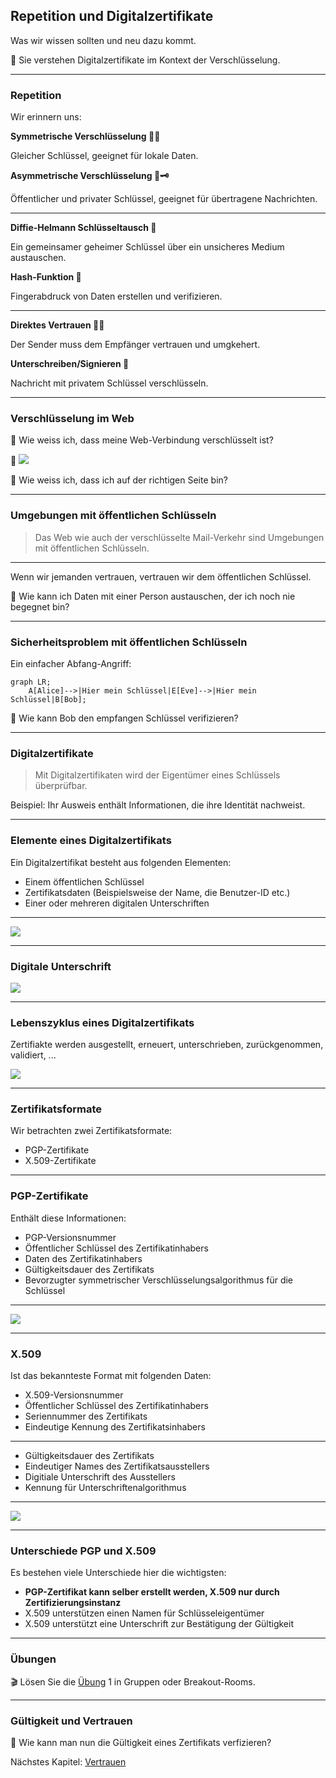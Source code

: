 ## Repetition und Digitalzertifikate

Was wir wissen sollten und neu dazu kommt.

🎯 Sie verstehen Digitalzertifikate im Kontext der Verschlüsselung.

---
### Repetition 

Wir erinnern uns:

**Symmetrische Verschlüsselung 🔑🔑**

Gleicher Schlüssel, geeignet für lokale Daten.

**Asymmetrische Verschlüsselung 🔑🗝️**

Öffentlicher und privater Schlüssel, geeignet für übertragene Nachrichten.

---

**Diffie-Helmann Schlüsseltausch 🔀**

Ein gemeinsamer geheimer Schlüssel über ein unsicheres Medium austauschen.

**Hash-Funktion 🐾**

Fingerabdruck von Daten erstellen und verifizieren.

---

**Direktes Vertrauen 🧍🧍**

Der Sender muss dem Empfänger vertrauen und umgkehert.

**Unterschreiben/Signieren 📝**

Nachricht mit privatem Schlüssel verschlüsseln.

---
### Verschlüsselung im Web

🤔 Wie weiss ich, dass meine Web-Verbindung verschlüsselt ist?

🙋 ![](../https.png)

🤔 Wie weiss ich, dass ich auf der richtigen Seite bin?

---
### Umgebungen mit öffentlichen Schlüsseln

> Das Web wie auch der verschlüsselte Mail-Verkehr sind Umgebungen mit öffentlichen Schlüsseln.

---

Wenn wir jemanden vertrauen, vertrauen wir dem öffentlichen Schlüssel.

🤔 Wie kann ich Daten mit einer Person austauschen, der ich noch nie begegnet bin?

---
### Sicherheitsproblem mit öffentlichen Schlüsseln

Ein einfacher Abfang-Angriff:

```mermaid
graph LR;
    A[Alice]-->|Hier mein Schlüssel|E[Eve]-->|Hier mein Schlüssel|B[Bob];
```

🤔 Wie kann Bob den empfangen Schlüssel verifizieren?

---
### Digitalzertifikate

> Mit Digitalzertifikaten wird der Eigentümer eines Schlüssels überprüfbar.

Beispiel: Ihr Ausweis enthält Informationen, die ihre Identität nachweist.

---
### Elemente eines Digitalzertifikats

Ein Digitalzertifikat besteht aus folgenden Elementen:
* Einem öffentlichen Schlüssel
* Zertifikatsdaten (Beispielsweise der Name, die Benutzer-ID etc.)
* Einer oder mehreren digitalen Unterschriften

---

![](../bestandteile-pgp-zertifikat.png)

---
### Digitale Unterschrift

![](../digitale-unterschrift.png)

---
### Lebenszyklus eines Digitalzertifikats

Zertifiakte werden ausgestellt, erneuert, unterschrieben, zurückgenommen, validiert, ...

![](../certificate-life-cycle.png)

---
### Zertifikatsformate

Wir betrachten zwei Zertifikatsformate:
* PGP-Zertifikate
* X.509-Zertifikate

---
### PGP-Zertifikate

Enthält diese Informationen:
* PGP-Versionsnummer
* Öffentlicher Schlüssel des Zertifikatinhabers
* Daten des Zertifikatinhabers
* Gültigkeitsdauer des Zertifikats
* Bevorzugter symmetrischer Verschlüsselungsalgorithmus für die Schlüssel

---

![](../pgp-zertifikat.png)

---

### X.509

Ist das bekannteste Format mit folgenden Daten:

* X.509-Versionsnummer
* Öffentlicher Schlüssel des Zertifikatinhabers
* Seriennummer des Zertifikats
* Eindeutige Kennung des Zertifikatsinhabers

---

* Gültigkeitsdauer des Zertifikats
* Eindeutiger Names des Zertifikatsausstellers
* Digitiale Unterschrift des Ausstellers
* Kennung für Unterschriftenalgorithmus

---

![](../x.509-zertifikat.png)

---
### Unterschiede PGP und X.509

Es bestehen viele Unterschiede hier die wichtigsten:

* **PGP-Zertifikat kann selber erstellt werden, X.509 nur durch Zertifizierungsinstanz**
* X.509 unterstützen einen Namen für Schlüsseleigentümer
* X.509 unterstützt eine Unterschrift zur Bestätigung der Gültigkeit

---
### Übungen

🎬 Lösen Sie die [Übung](übungen.md) 1 in Gruppen oder Breakout-Rooms.

---
### Gültigkeit und Vertrauen

🤔 Wie kann man nun die Gültigkeit eines Zertifikats verfizieren?

Nächstes Kapitel: [Vertrauen](slides1.md)
